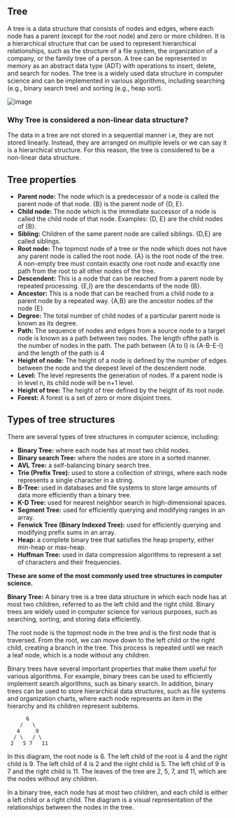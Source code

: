 ## Tree ##

A tree is a data structure that consists of nodes and edges, where each node has a parent (except for the root node) and zero or more children. It is a hierarchical structure that can be used to represent hierarchical relationships, such as the structure of a file system, the organization of a company, or the family tree of a person. A tree can be represented in memory as an abstract data type (ADT) with operations to insert, delete, and search for nodes. The tree is a widely used data structure in computer science and can be implemented in various algorithms, including searching (e.g., binary search tree) and sorting (e.g., heap sort).

![image](https://user-images.githubusercontent.com/29992994/216742362-23bec387-9fa3-4d93-9215-0e00317a8c0c.png)


### Why Tree is considered a non-linear data structure? ###
The data in a tree are not stored in a sequential manner i.e, they are not stored linearly. Instead, they are arranged on multiple levels or we can say it is a hierarchical structure. For this reason, the tree is considered to be a non-linear data structure.

## Tree properties ##
  * **Parent node:** The node which is a predecessor of a node is called the parent node of that node. {B} is the parent node of {D, E}.
  * **Child node:** The node which is the immediate successor of a node is called the child node of that node. Examples: {D, E} are the child nodes of {B}.
  * **Sibling:** Children of the same parent node are called siblings. {D,E} are called siblings.
  * **Root node:** The topmost node of a tree or the node which does not have any parent node is called the root node. {A} is the root node of the tree. A non-empty tree must contain exactly one root node and exactly one path from the root to all other nodes of the tree.
  * **Descendent:** This is a node that can be reached from a parent node by repeated processing. {E,I} are the descendants of the node {B}.
  * **Ancestor:** This is a node that can be reached from a child node to a parent node by a repeated way. {A,B} are the ancestor nodes of the node {E}
  * **Degree:** The total number of child nodes of a particular parent node is known as its degree.
  * **Path:** The sequence of nodes and edges from a source node to a target node is known as a path between two nodes. The length ofthe path is the number of nodes in the path. The path between {A to I} is {A-B-E-I} and the length of the path is 4
  * **Height of node:** The height of a node is defined by the number of edges between the node and the deepest level of the descendent node.
  * **Level:** The level represents the generation of nodes. If a parent node is in level n, its child node will be n+1 level.
  *  **Height of tree:** The height of tree defined by the height of its root node.
  *  **Forest:** A forest is a set of zero or more disjoint trees. 
## Types of tree structures ##
There are several types of tree structures in computer science, including:
 * **Binary Tree:** where each node has at most two child nodes.
 * **Binary search Tree:** where the nodes are store in a sorted manner. 
 * **AVL Tree:** a self-balancing binary search tree.
 * **Trie (Prefix Tree):** used to store a collection of strings, where each node represents a single character in a string.
 * **B-Tree:** used in databases and file systems to store large amounts of data more efficiently than a binary tree.
 * **K-D Tree:** used for nearest neighbor search in high-dimensional spaces.
 * **Segment Tree:** used for efficiently querying and modifying ranges in an array.
 * **Fenwick Tree (Binary Indexed Tree):** used for efficiently querying and modifying prefix sums in an array.
 * **Heap:** a complete binary tree that satisfies the heap property, either min-heap or max-heap.
 * **Huffman Tree:** used in data compression algorithms to represent a set of characters and their frequencies.

**These are some of the most commonly used tree structures in computer science.**

**Binary Tree:**
A binary tree is a tree data structure in which each node has at most two children, referred to as the left child and the right child. Binary trees are widely used in computer science for various purposes, such as searching, sorting, and storing data efficiently.

The root node is the topmost node in the tree and is the first node that is traversed. From the root, we can move down to the left child or the right child, creating a branch in the tree. This process is repeated until we reach a leaf node, which is a node without any children.

Binary trees have several important properties that make them useful for various algorithms. For example, binary trees can be used to efficiently implement search algorithms, such as binary search. In addition, binary trees can be used to store hierarchical data structures, such as file systems and organization charts, where each node represents an item in the hierarchy and its children represent subitems.

```
      6
    /   \
   4     9
  / \   / \
 2   5 7   11

```

In this diagram, the root node is 6. The left child of the root is 4 and the right child is 9. The left child of 4 is 2 and the right child is 5. The left child of 9 is 7 and the right child is 11. The leaves of the tree are 2, 5, 7, and 11, which are the nodes without any children.

In a binary tree, each node has at most two children, and each child is either a left child or a right child. The diagram is a visual representation of the relationships between the nodes in the tree.



